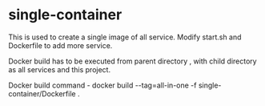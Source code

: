 # single-container
This is used to create a single image of all service.
Modify start.sh and Dockerfile to add more service.

Docker build has to be executed from parent directory , with child directory as all services and this project.

Docker build command - docker build --tag=all-in-one -f single-container/Dockerfile .